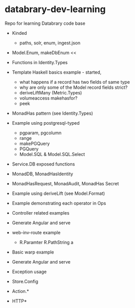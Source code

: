# databrary-dev-learning
Repo for learning Databrary code base

* Kinded
  * paths, solr, enum, ingest.json
* Model.Enum, makeDbEnum <<
* Functions in Identity.Types
* Template Haskell basics example - started,
  * what happens if a record has two fields of same type 
  * why are only some of the Model record fields strict?
  * deriveLiftMany (Metric.Types)
  * volumeaccess makehasfor?
  * peek
* MonadHas pattern (see Identity.Types)
* Example using postgresql-typed
  * pgparam, pgcolumn
  * range
  * makePGQuery
  * PGQuery
  * Model.SQL & Model.SQL.Select
* Service.DB exposed functions
* MonadDB, MonadHasIdentity
* MonadHasRequest, MonadAudit, MonadHas Secret
* Example using deriveLift (see Model.Format)
* Example demonstrating each operator in Ops

* Controller related examples
* Generate Angular and serve
* web-inv-route example
  * R.Paramter R.PathString a
* Basic warp example
* Generate Angular and serve
* Exception usage
* Store.Config
* Action.*
* HTTP*